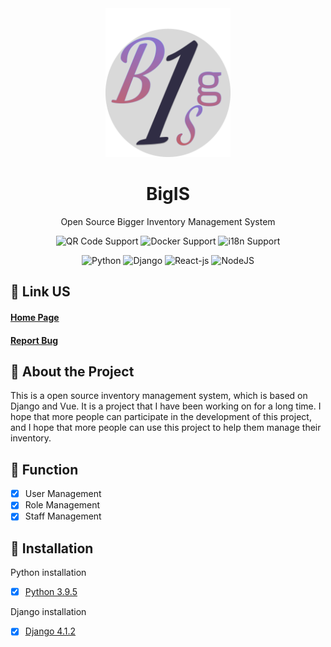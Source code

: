 <div align="center">
  <img src="static/img/bigis_normal.png" alt="BigIS logo" width="200" height="auto" />
  <h1>BigIS</h1>
  <p>Open Source Bigger Inventory Management System </p>

<!-- Badges -->
![QR Code Support](https://img.shields.io/badge/QR--Code-Support-orange.svg)
![Docker Support](https://img.shields.io/badge/Docker-Support-orange.svg)
![i18n Support](https://img.shields.io/badge/i18n-Support-orange.svg)

![Python](https://img.shields.io/badge/Python-3.9.5-yellowgreen)
![Django](https://img.shields.io/badge/Django-4.1.2-yellowgreen)
![React-js](https://img.shields.io/badge/React--js-17.0.2-yellowgreen)
![NodeJS](https://img.shields.io/badge/NodeJS-14.19.3-yellowgreen)
</div>

[//]: # (Some Link)
## :rocket: Link US
<h4>
    <a href="https://www.facebook.com/profile.php?id=100071073667748">Home Page</a>
</h4>
<h4>
  <a href="https://github.com/sarawakdev/BigIS/issues/new?
  template=bug_report.md&title=[BUG]">Report Bug</a>
</h4>

[//]: # (About the Project)
## :star2: About the Project

This is a open source inventory management system, which is based on Django and Vue. It is a project that I have been working on for a long time. I hope that more people can participate in the development of this project, and I hope that more people can use this project to help them manage their inventory.

[//]: # (Function)
## :star2: Function

- [x] User Management
- [x] Role Management
- [x] Staff Management

[//]: # (Installation)
## :star2: Installation
Python installation
- [x] [Python 3.9.5](https://www.python.org/downloads/release/python-395/)

Django installation
- [x] [Django 4.1.2](https://docs.djangoproject.com/en/4.1/releases/4.1.2/)

